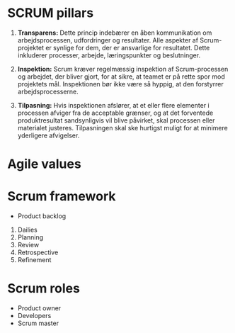 # SCRUM pillars
1. **Transparens:** Dette princip indebærer en åben kommunikation om arbejdsprocessen, udfordringer og resultater. Alle aspekter af Scrum-projektet er synlige for dem, der er ansvarlige for resultatet. Dette inkluderer processer, arbejde, læringspunkter og beslutninger.
    
2. **Inspektion:** Scrum kræver regelmæssig inspektion af Scrum-processen og arbejdet, der bliver gjort, for at sikre, at teamet er på rette spor mod projektets mål. Inspektionen bør ikke være så hyppig, at den forstyrrer arbejdsprocesserne.
    
3. **Tilpasning:** Hvis inspektionen afslører, at et eller flere elementer i processen afviger fra de acceptable grænser, og at det forventede produktresultat sandsynligvis vil blive påvirket, skal processen eller materialet justeres. Tilpasningen skal ske hurtigst muligt for at minimere yderligere afvigelser.
# Agile values

# Scrum framework
- Product backlog
1. Dailies
2. Planning
3. Review
4. Retrospective
5. Refinement
# Scrum roles
- Product owner
- Developers
- Scrum master